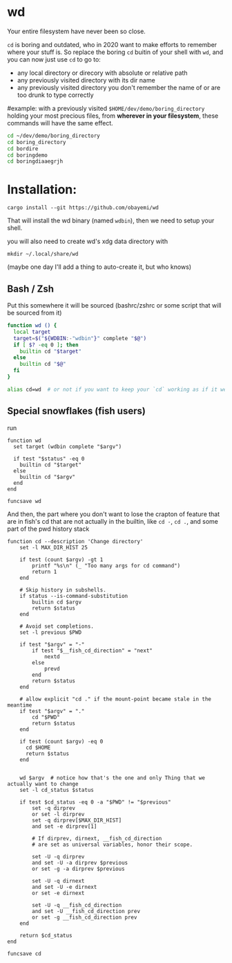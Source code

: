 # wd
Your entire filesystem have never been so close.

`cd` is boring and outdated, who in 2020 want to make efforts to remember where
your stuff is. So replace the boring `cd` buitin of your shell with `wd`, and
you can now just use `cd` to go to:
- any local directory or direcory with absolute or relative path 
- any previously visited directory with its dir name
- any previously visited directory you don't remember the name of or are too
  drunk to type correctly

#example:
with a previously visited `$HOME/dev/demo/boring_directory` holding your most
precious files, from **wherever in your filesystem**, these commands will have
the same effect.

```sh
cd ~/dev/demo/boring_directory
cd boring_directory
cd bordire
cd boringdemo
cd boringdiaaegrjh
```

# Installation:

```
cargo install --git https://github.com/obayemi/wd
```

That will install the wd binary (named `wdbin`), then we need to setup your shell.

you will also need to create wd's xdg data directory with
```
mkdir ~/.local/share/wd
```
(maybe one day I'll add a thing to auto-create it, but who knows)

## Bash / Zsh

Put this somewhere it will be sourced (bashrc/zshrc or some script that will be
sourced from it)

```sh
function wd () {
  local target
  target=$("${WDBIN:-"wdbin"}" complete "$@")
  if [ $? -eq 0 ]; then
    builtin cd "$target"
  else
    builtin cd "$@"
  fi
}

alias cd=wd  # or not if you want to keep your `cd` working as if it were the 80s
```

## Special snowflakes (fish users)

run

```
function wd
  set target (wdbin complete "$argv")

  if test "$status" -eq 0
    builtin cd "$target"
  else
    builtin cd "$argv"
  end
end

funcsave wd
```

And then, the part where you don't want to lose the crapton of feature that are
in fish's cd that are not actually in the builtin, like `cd -`, `cd .`, and
some part of the pwd history stack

```
function cd --description 'Change directory'
    set -l MAX_DIR_HIST 25

    if test (count $argv) -gt 1
        printf "%s\n" (_ "Too many args for cd command")
        return 1
    end

    # Skip history in subshells.
    if status --is-command-substitution
        builtin cd $argv
        return $status
    end

    # Avoid set completions.
    set -l previous $PWD

    if test "$argv" = "-"
        if test "$__fish_cd_direction" = "next"
            nextd
        else
            prevd
        end
        return $status
    end

    # allow explicit "cd ." if the mount-point became stale in the meantime
    if test "$argv" = "."
        cd "$PWD"
        return $status
    end

    if test (count $argv) -eq 0
      cd $HOME
      return $status
    end


    wd $argv  # notice how that's the one and only Thing that we actually want to change
    set -l cd_status $status

    if test $cd_status -eq 0 -a "$PWD" != "$previous"
        set -q dirprev
        or set -l dirprev
        set -q dirprev[$MAX_DIR_HIST]
        and set -e dirprev[1]

        # If dirprev, dirnext, __fish_cd_direction
        # are set as universal variables, honor their scope.

        set -U -q dirprev
        and set -U -a dirprev $previous
        or set -g -a dirprev $previous

        set -U -q dirnext
        and set -U -e dirnext
        or set -e dirnext

        set -U -q __fish_cd_direction
        and set -U __fish_cd_direction prev
        or set -g __fish_cd_direction prev
    end

    return $cd_status
end

funcsave cd
```

